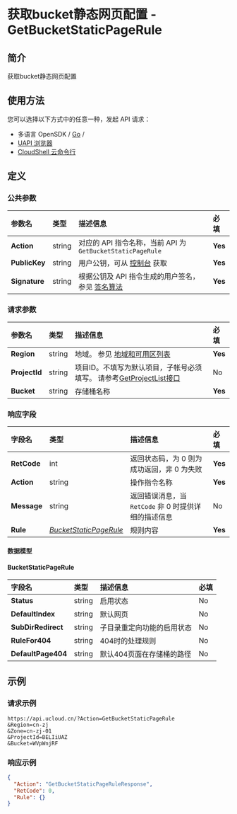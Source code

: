 # 获取bucket静态网页配置 - GetBucketStaticPageRule

## 简介

获取bucket静态网页配置






## 使用方法

您可以选择以下方式中的任意一种，发起 API 请求：
- 多语言 OpenSDK / [Go](https://github.com/ucloud/ucloud-sdk-go) /
- [UAPI 浏览器](https://console.ucloud.cn/uapi/detail?id=GetBucketStaticPageRule)
- [CloudShell 云命令行](https://shell.ucloud.cn/)


## 定义

### 公共参数

| 参数名 | 类型 | 描述信息 | 必填 |
|:---|:---|:---|:---|
| **Action**     | string  | 对应的 API 指令名称，当前 API 为 `GetBucketStaticPageRule`                        | **Yes** |
| **PublicKey**  | string  | 用户公钥，可从 [控制台](https://console.ucloud.cn/uapi/apikey) 获取                                             | **Yes** |
| **Signature**  | string  | 根据公钥及 API 指令生成的用户签名，参见 [签名算法](api/summary/signature.md)  | **Yes** |

### 请求参数

| 参数名 | 类型 | 描述信息 | 必填 |
|:---|:---|:---|:---|
| **Region** | string | 地域。 参见 [地域和可用区列表](https://docs.ucloud.cn/api/summary/regionlist) |**Yes**|
| **ProjectId** | string | 项目ID。不填写为默认项目，子帐号必须填写。 请参考[GetProjectList接口](https://docs.ucloud.cn/api/summary/get_project_list) |No|
| **Bucket** | string | 存储桶名称 |**Yes**|

### 响应字段

| 字段名 | 类型 | 描述信息 | 必填 |
|:---|:---|:---|:---|
| **RetCode** | int | 返回状态码，为 0 则为成功返回，非 0 为失败 |**Yes**|
| **Action** | string | 操作指令名称 |**Yes**|
| **Message** | string | 返回错误消息，当 `RetCode` 非 0 时提供详细的描述信息 |No|
| **Rule** | [*BucketStaticPageRule*](#BucketStaticPageRule) | 规则内容 |**Yes**|

#### 数据模型


#### BucketStaticPageRule

| 字段名 | 类型 | 描述信息 | 必填 |
|:---|:---|:---|:---|
| **Status** | string | 启用状态 |No|
| **DefaultIndex** | string | 默认网页 |No|
| **SubDirRedirect** | string | 子目录重定向功能的启用状态 |No|
| **RuleFor404** | string | 404时的处理规则 |No|
| **DefaultPage404** | string | 默认404页面在存储桶的路径 |No|

## 示例

### 请求示例
    
```
https://api.ucloud.cn/?Action=GetBucketStaticPageRule
&Region=cn-zj
&Zone=cn-zj-01
&ProjectId=BELIiUAZ
&Bucket=WVpWnjRF
```

### 响应示例
    
```json
{
  "Action": "GetBucketStaticPageRuleResponse",
  "RetCode": 0,
  "Rule": {}
}
```





